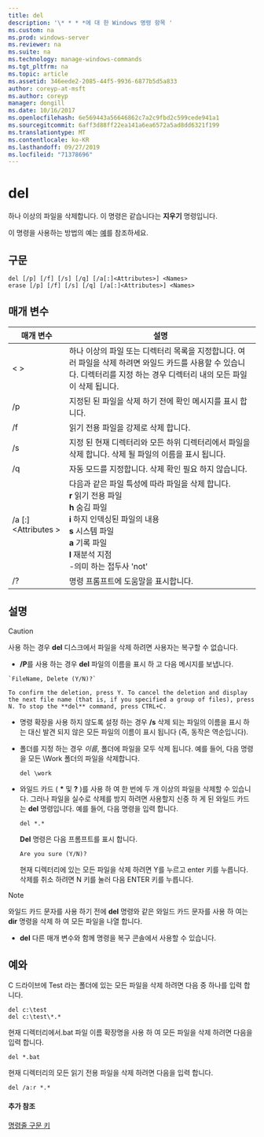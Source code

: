 ```yaml
---
title: del
description: '\* * * *에 대 한 Windows 명령 항목 '
ms.custom: na
ms.prod: windows-server
ms.reviewer: na
ms.suite: na
ms.technology: manage-windows-commands
ms.tgt_pltfrm: na
ms.topic: article
ms.assetid: 346eede2-2085-44f5-9936-6877b5d5a833
author: coreyp-at-msft
ms.author: coreyp
manager: dongill
ms.date: 10/16/2017
ms.openlocfilehash: 6e569443a56646862c7a2c9fbd2c599cede941a1
ms.sourcegitcommit: 6aff3d88ff22ea141a6ea6572a5ad8dd6321f199
ms.translationtype: MT
ms.contentlocale: ko-KR
ms.lasthandoff: 09/27/2019
ms.locfileid: "71378696"
---
```

# <a name="del"></a>del



하나 이상의 파일을 삭제합니다. 이 명령은 같습니다는 **지우기** 명령입니다.

이 명령을 사용하는 방법의 예는 [예](#BKMK_examples)를 참조하세요.

## <a name="syntax"></a>구문

```
del [/p] [/f] [/s] [/q] [/a[:]<Attributes>] <Names>
erase [/p] [/f] [/s] [/q] [/a[:]<Attributes>] <Names>
```

## <a name="parameters"></a>매개 변수

|매개 변수|설명|
|---------|-----------|
|\< >|하나 이상의 파일 또는 디렉터리 목록을 지정합니다. 여러 파일을 삭제 하려면 와일드 카드를 사용할 수 있습니다. 디렉터리를 지정 하는 경우 디렉터리 내의 모든 파일이 삭제 됩니다.|
|/p|지정된 된 파일을 삭제 하기 전에 확인 메시지를 표시 합니다.|
|/f|읽기 전용 파일을 강제로 삭제 합니다.|
|/s|지정 된 현재 디렉터리와 모든 하위 디렉터리에서 파일을 삭제 합니다. 삭제 될 파일의 이름을 표시 됩니다.|
|/q|자동 모드를 지정합니다. 삭제 확인 필요 하지 않습니다.|
|/a [:] \<Attributes >|다음과 같은 파일 특성에 따라 파일을 삭제 합니다.</br>**r** 읽기 전용 파일</br>**h** 숨김 파일</br>**i** 하지 인덱싱된 파일의 내용</br>**s** 시스템 파일</br>**a** 기록 파일</br>**l** 재분석 지점</br>-의미 하는 접두사 'not'|
|/?|명령 프롬프트에 도움말을 표시합니다.|

## <a name="remarks"></a>설명

> [!CAUTION]
> 사용 하는 경우 **del** 디스크에서 파일을 삭제 하려면 사용자는 복구할 수 없습니다.
> -   **/P**를 사용 하는 경우 **del** 파일의 이름을 표시 하 고 다음 메시지를 보냅니다.

    `FileName, Delete (Y/N)?`

    To confirm the deletion, press Y. To cancel the deletion and display the next file name (that is, if you specified a group of files), press N. To stop the **del** command, press CTRL+C.
- 명령 확장을 사용 하지 않도록 설정 하는 경우 **/s** 삭제 되는 파일의 이름을 표시 하는 대신 발견 되지 않은 모든 파일의 이름이 표시 됩니다 (즉, 동작은 역순입니다).
- 폴더를 지정 하는 경우 *이름*, 폴더에 파일을 모두 삭제 됩니다. 예를 들어, 다음 명령을 모든 \Work 폴더의 파일을 삭제합니다.  
  ```
  del \work
  ```  
- 와일드 카드 ( **&#42;** 및 **?** )를 사용 하 여 한 번에 두 개 이상의 파일을 삭제할 수 있습니다. 그러나 파일을 실수로 삭제를 방지 하려면 사용할지 신중 하 게 된 와일드 카드는 **del** 명령입니다. 예를 들어, 다음 명령을 입력 합니다.  
  ```
  del *.*
  ```  
  **Del** 명령은 다음 프롬프트를 표시 합니다.

  `Are you sure (Y/N)?`

  현재 디렉터리에 있는 모든 파일을 삭제 하려면 Y를 누르고 enter 키를 누릅니다. 삭제를 취소 하려면 N 키를 눌러 다음 ENTER 키를 누릅니다.

> [!NOTE]
> 와일드 카드 문자를 사용 하기 전에 **del** 명령와 같은 와일드 카드 문자를 사용 하 여는 **dir** 명령을 삭제 하 여 모든 파일을 나열 합니다.
> -   **del** 다른 매개 변수와 함께 명령을 복구 콘솔에서 사용할 수 있습니다.

## <a name="BKMK_examples"></a>예와

C 드라이브에 Test 라는 폴더에 있는 모든 파일을 삭제 하려면 다음 중 하나를 입력 합니다.
```
del c:\test
del c:\test\*.*
```
현재 디렉터리에서.bat 파일 이름 확장명을 사용 하 여 모든 파일을 삭제 하려면 다음을 입력 합니다.
```
del *.bat
```
현재 디렉터리의 모든 읽기 전용 파일을 삭제 하려면 다음을 입력 합니다.
```
del /a:r *.*
```

#### <a name="additional-references"></a>추가 참조

[명령줄 구문 키](command-line-syntax-key.md)
